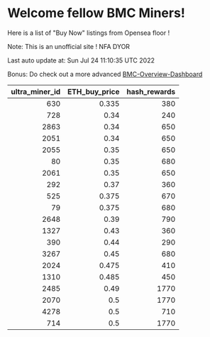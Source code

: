 # Welcome fellow BMC Miners!
Here is a list of "Buy Now" listings from Opensea floor !

Note: This is an unofficial site ! NFA DYOR

Last auto update at: Sun Jul 24 11:10:35 UTC 2022

Bonus: Do check out a more advanced [BMC-Overview-Dashboard](https://dune.com/defifunk/BMC-Overview-Dashboard)


|   ultra_miner_id |   ETH_buy_price |   hash_rewards |
|-----------------:|----------------:|---------------:|
|              630 |           0.335 |            380 |
|              728 |           0.34  |            240 |
|             2863 |           0.34  |            650 |
|             2051 |           0.34  |            650 |
|             2055 |           0.35  |            650 |
|               80 |           0.35  |            680 |
|             2061 |           0.35  |            650 |
|              292 |           0.37  |            360 |
|              525 |           0.375 |            670 |
|               79 |           0.375 |            680 |
|             2648 |           0.39  |            790 |
|             1327 |           0.43  |            360 |
|              390 |           0.44  |            290 |
|             3267 |           0.45  |            680 |
|             2024 |           0.475 |            410 |
|             1310 |           0.485 |            450 |
|             2485 |           0.49  |           1770 |
|             2070 |           0.5   |           1770 |
|             4278 |           0.5   |            710 |
|              714 |           0.5   |           1770 |